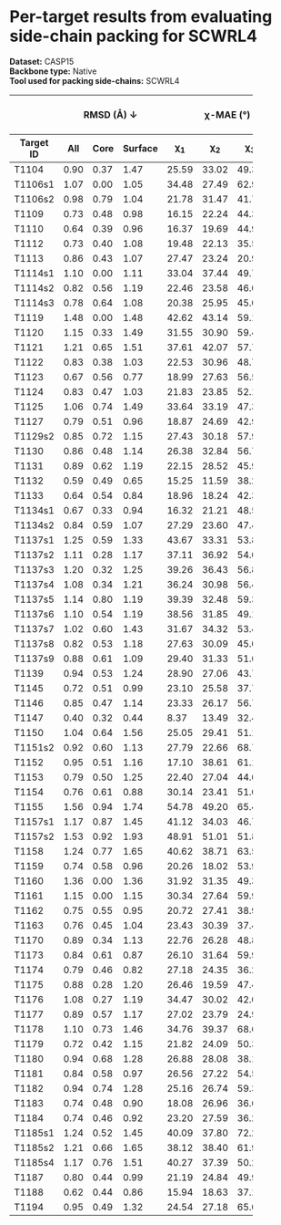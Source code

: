 # Per-target results from evaluating side-chain packing for SCWRL4

**Dataset:** CASP15  
**Backbone type:** Native  
**Tool used for packing side-chains:** SCWRL4  
<table style="width:85%;">
  <thead>
    <tr>
      <th></th>
      <th colspan="3"><strong>RMSD (Å) ↓</strong></th>
      <th colspan="4"><strong>&chi;-MAE (°) ↓</strong></th>
      <th><strong>RR (%) ↑</strong></th>
      <th colspan="3"><strong>Steric Clashes (#) ↓</strong></th>
    </tr>
    <tr>
      <th><strong>Target ID</strong></th>
      <th><strong>All</strong></th>
      <th><strong>Core</strong></th>
      <th><strong>Surface</strong></th>
      <th>&chi;<sub>1</sub></th>
      <th>&chi;<sub>2</sub></th>
      <th>&chi;<sub>3</sub></th>
      <th>&chi;<sub>4</sub></th>
      <th>&chi;<sub>1-4</sub></th>
      <th>100%</th>
      <th>90%</th>
      <th>80%</th>
    </tr>
  </thead>
  <tbody>
    <tr>
      <td>T1104</td>
      <td>0.90</td>
      <td>0.37</td>
      <td>1.47</td>
      <td>25.59</td>
      <td>33.02</td>
      <td>49.34</td>
      <td>64.67</td>
      <td>54.7</td>
      <td>67.0</td>
      <td>14.0</td>
      <td>4.0</td>
    </tr>
    <tr>
      <td>T1106s1</td>
      <td>1.07</td>
      <td>0.00</td>
      <td>1.05</td>
      <td>34.48</td>
      <td>27.49</td>
      <td>62.95</td>
      <td>42.20</td>
      <td>59.7</td>
      <td>17.0</td>
      <td>1.0</td>
      <td>0.0</td>
    </tr>
    <tr>
      <td>T1106s2</td>
      <td>0.98</td>
      <td>0.79</td>
      <td>1.04</td>
      <td>21.78</td>
      <td>31.47</td>
      <td>41.79</td>
      <td>52.48</td>
      <td>57.4</td>
      <td>50.0</td>
      <td>12.0</td>
      <td>3.0</td>
    </tr>
    <tr>
      <td>T1109</td>
      <td>0.73</td>
      <td>0.48</td>
      <td>0.98</td>
      <td>16.15</td>
      <td>22.24</td>
      <td>44.36</td>
      <td>31.43</td>
      <td>66.7</td>
      <td>86.0</td>
      <td>9.0</td>
      <td>3.0</td>
    </tr>
    <tr>
      <td>T1110</td>
      <td>0.64</td>
      <td>0.39</td>
      <td>0.96</td>
      <td>16.37</td>
      <td>19.69</td>
      <td>44.99</td>
      <td>30.55</td>
      <td>75.0</td>
      <td>81.0</td>
      <td>15.0</td>
      <td>4.0</td>
    </tr>
    <tr>
      <td>T1112</td>
      <td>0.73</td>
      <td>0.40</td>
      <td>1.08</td>
      <td>19.48</td>
      <td>22.13</td>
      <td>35.55</td>
      <td>60.81</td>
      <td>62.8</td>
      <td>192.0</td>
      <td>21.0</td>
      <td>0.0</td>
    </tr>
    <tr>
      <td>T1113</td>
      <td>0.86</td>
      <td>0.43</td>
      <td>1.07</td>
      <td>27.47</td>
      <td>23.24</td>
      <td>20.99</td>
      <td>23.11</td>
      <td>61.3</td>
      <td>92.0</td>
      <td>21.0</td>
      <td>5.0</td>
    </tr>
    <tr>
      <td>T1114s1</td>
      <td>1.10</td>
      <td>0.00</td>
      <td>1.11</td>
      <td>33.04</td>
      <td>37.44</td>
      <td>49.78</td>
      <td>47.96</td>
      <td>50.0</td>
      <td>25.0</td>
      <td>4.0</td>
      <td>0.0</td>
    </tr>
    <tr>
      <td>T1114s2</td>
      <td>0.82</td>
      <td>0.56</td>
      <td>1.19</td>
      <td>22.46</td>
      <td>23.58</td>
      <td>46.02</td>
      <td>60.64</td>
      <td>62.1</td>
      <td>319.0</td>
      <td>85.0</td>
      <td>26.0</td>
    </tr>
    <tr>
      <td>T1114s3</td>
      <td>0.78</td>
      <td>0.64</td>
      <td>1.08</td>
      <td>20.38</td>
      <td>25.95</td>
      <td>45.07</td>
      <td>70.94</td>
      <td>63.1</td>
      <td>583.0</td>
      <td>141.0</td>
      <td>33.0</td>
    </tr>
    <tr>
      <td>T1119</td>
      <td>1.48</td>
      <td>0.00</td>
      <td>1.48</td>
      <td>42.62</td>
      <td>43.14</td>
      <td>59.10</td>
      <td>81.12</td>
      <td>42.5</td>
      <td>4.0</td>
      <td>0.0</td>
      <td>0.0</td>
    </tr>
    <tr>
      <td>T1120</td>
      <td>1.15</td>
      <td>0.33</td>
      <td>1.49</td>
      <td>31.55</td>
      <td>30.90</td>
      <td>59.44</td>
      <td>71.64</td>
      <td>53.3</td>
      <td>78.0</td>
      <td>17.0</td>
      <td>4.0</td>
    </tr>
    <tr>
      <td>T1121</td>
      <td>1.21</td>
      <td>0.65</td>
      <td>1.51</td>
      <td>37.61</td>
      <td>42.07</td>
      <td>57.78</td>
      <td>58.13</td>
      <td>44.7</td>
      <td>156.0</td>
      <td>42.0</td>
      <td>6.0</td>
    </tr>
    <tr>
      <td>T1122</td>
      <td>0.83</td>
      <td>0.38</td>
      <td>1.03</td>
      <td>22.53</td>
      <td>30.96</td>
      <td>48.70</td>
      <td>67.45</td>
      <td>62.9</td>
      <td>98.0</td>
      <td>16.0</td>
      <td>5.0</td>
    </tr>
    <tr>
      <td>T1123</td>
      <td>0.67</td>
      <td>0.56</td>
      <td>0.77</td>
      <td>18.99</td>
      <td>27.63</td>
      <td>56.54</td>
      <td>55.61</td>
      <td>62.3</td>
      <td>157.0</td>
      <td>20.0</td>
      <td>1.0</td>
    </tr>
    <tr>
      <td>T1124</td>
      <td>0.83</td>
      <td>0.47</td>
      <td>1.03</td>
      <td>21.83</td>
      <td>23.85</td>
      <td>52.11</td>
      <td>56.26</td>
      <td>66.1</td>
      <td>163.0</td>
      <td>27.0</td>
      <td>3.0</td>
    </tr>
    <tr>
      <td>T1125</td>
      <td>1.06</td>
      <td>0.74</td>
      <td>1.49</td>
      <td>33.64</td>
      <td>33.19</td>
      <td>47.32</td>
      <td>63.89</td>
      <td>37.7</td>
      <td>452.0</td>
      <td>111.0</td>
      <td>25.0</td>
    </tr>
    <tr>
      <td>T1127</td>
      <td>0.79</td>
      <td>0.51</td>
      <td>0.96</td>
      <td>18.87</td>
      <td>24.69</td>
      <td>42.96</td>
      <td>50.77</td>
      <td>64.1</td>
      <td>121.0</td>
      <td>29.0</td>
      <td>6.0</td>
    </tr>
    <tr>
      <td>T1129s2</td>
      <td>0.85</td>
      <td>0.72</td>
      <td>1.15</td>
      <td>27.43</td>
      <td>30.18</td>
      <td>57.98</td>
      <td>68.60</td>
      <td>54.3</td>
      <td>506.0</td>
      <td>134.0</td>
      <td>26.0</td>
    </tr>
    <tr>
      <td>T1130</td>
      <td>0.86</td>
      <td>0.48</td>
      <td>1.14</td>
      <td>26.38</td>
      <td>32.84</td>
      <td>56.73</td>
      <td>70.90</td>
      <td>53.6</td>
      <td>96.0</td>
      <td>30.0</td>
      <td>3.0</td>
    </tr>
    <tr>
      <td>T1131</td>
      <td>0.89</td>
      <td>0.62</td>
      <td>1.19</td>
      <td>22.15</td>
      <td>28.52</td>
      <td>45.93</td>
      <td>45.99</td>
      <td>62.2</td>
      <td>114.0</td>
      <td>22.0</td>
      <td>8.0</td>
    </tr>
    <tr>
      <td>T1132</td>
      <td>0.59</td>
      <td>0.49</td>
      <td>0.65</td>
      <td>15.25</td>
      <td>11.59</td>
      <td>38.20</td>
      <td>38.03</td>
      <td>73.2</td>
      <td>47.0</td>
      <td>8.0</td>
      <td>0.0</td>
    </tr>
    <tr>
      <td>T1133</td>
      <td>0.64</td>
      <td>0.54</td>
      <td>0.84</td>
      <td>18.96</td>
      <td>18.24</td>
      <td>42.37</td>
      <td>45.31</td>
      <td>71.7</td>
      <td>248.0</td>
      <td>55.0</td>
      <td>13.0</td>
    </tr>
    <tr>
      <td>T1134s1</td>
      <td>0.67</td>
      <td>0.33</td>
      <td>0.94</td>
      <td>16.32</td>
      <td>21.21</td>
      <td>48.53</td>
      <td>53.61</td>
      <td>64.9</td>
      <td>87.0</td>
      <td>13.0</td>
      <td>0.0</td>
    </tr>
    <tr>
      <td>T1134s2</td>
      <td>0.84</td>
      <td>0.59</td>
      <td>1.07</td>
      <td>27.29</td>
      <td>23.60</td>
      <td>47.42</td>
      <td>45.20</td>
      <td>54.9</td>
      <td>154.0</td>
      <td>42.0</td>
      <td>8.0</td>
    </tr>
    <tr>
      <td>T1137s1</td>
      <td>1.25</td>
      <td>0.59</td>
      <td>1.33</td>
      <td>43.67</td>
      <td>33.31</td>
      <td>53.82</td>
      <td>69.73</td>
      <td>43.9</td>
      <td>116.0</td>
      <td>12.0</td>
      <td>2.0</td>
    </tr>
    <tr>
      <td>T1137s2</td>
      <td>1.11</td>
      <td>0.28</td>
      <td>1.17</td>
      <td>37.11</td>
      <td>36.92</td>
      <td>54.05</td>
      <td>66.17</td>
      <td>48.3</td>
      <td>125.0</td>
      <td>13.0</td>
      <td>1.0</td>
    </tr>
    <tr>
      <td>T1137s3</td>
      <td>1.20</td>
      <td>0.32</td>
      <td>1.25</td>
      <td>39.26</td>
      <td>36.43</td>
      <td>56.84</td>
      <td>65.17</td>
      <td>46.5</td>
      <td>100.0</td>
      <td>18.0</td>
      <td>8.0</td>
    </tr>
    <tr>
      <td>T1137s4</td>
      <td>1.08</td>
      <td>0.34</td>
      <td>1.21</td>
      <td>36.24</td>
      <td>30.98</td>
      <td>56.49</td>
      <td>71.06</td>
      <td>47.9</td>
      <td>156.0</td>
      <td>27.0</td>
      <td>7.0</td>
    </tr>
    <tr>
      <td>T1137s5</td>
      <td>1.14</td>
      <td>0.80</td>
      <td>1.19</td>
      <td>39.39</td>
      <td>32.48</td>
      <td>59.37</td>
      <td>53.73</td>
      <td>47.2</td>
      <td>125.0</td>
      <td>18.0</td>
      <td>3.0</td>
    </tr>
    <tr>
      <td>T1137s6</td>
      <td>1.10</td>
      <td>0.54</td>
      <td>1.19</td>
      <td>38.56</td>
      <td>31.85</td>
      <td>49.16</td>
      <td>75.67</td>
      <td>45.3</td>
      <td>122.0</td>
      <td>23.0</td>
      <td>2.0</td>
    </tr>
    <tr>
      <td>T1137s7</td>
      <td>1.02</td>
      <td>0.60</td>
      <td>1.43</td>
      <td>31.67</td>
      <td>34.32</td>
      <td>53.40</td>
      <td>60.46</td>
      <td>43.5</td>
      <td>161.0</td>
      <td>29.0</td>
      <td>6.0</td>
    </tr>
    <tr>
      <td>T1137s8</td>
      <td>0.82</td>
      <td>0.53</td>
      <td>1.18</td>
      <td>27.63</td>
      <td>30.09</td>
      <td>45.04</td>
      <td>70.92</td>
      <td>63.7</td>
      <td>84.0</td>
      <td>11.0</td>
      <td>3.0</td>
    </tr>
    <tr>
      <td>T1137s9</td>
      <td>0.88</td>
      <td>0.61</td>
      <td>1.09</td>
      <td>29.40</td>
      <td>31.33</td>
      <td>51.62</td>
      <td>94.34</td>
      <td>60.3</td>
      <td>124.0</td>
      <td>26.0</td>
      <td>12.0</td>
    </tr>
    <tr>
      <td>T1139</td>
      <td>0.94</td>
      <td>0.53</td>
      <td>1.24</td>
      <td>28.90</td>
      <td>27.06</td>
      <td>43.78</td>
      <td>37.47</td>
      <td>47.4</td>
      <td>147.0</td>
      <td>43.0</td>
      <td>10.0</td>
    </tr>
    <tr>
      <td>T1145</td>
      <td>0.72</td>
      <td>0.51</td>
      <td>0.99</td>
      <td>23.10</td>
      <td>25.58</td>
      <td>37.76</td>
      <td>57.39</td>
      <td>57.7</td>
      <td>432.0</td>
      <td>90.0</td>
      <td>14.0</td>
    </tr>
    <tr>
      <td>T1146</td>
      <td>0.85</td>
      <td>0.47</td>
      <td>1.14</td>
      <td>23.33</td>
      <td>26.17</td>
      <td>56.76</td>
      <td>60.97</td>
      <td>59.6</td>
      <td>161.0</td>
      <td>36.0</td>
      <td>5.0</td>
    </tr>
    <tr>
      <td>T1147</td>
      <td>0.40</td>
      <td>0.32</td>
      <td>0.44</td>
      <td>8.37</td>
      <td>13.49</td>
      <td>32.41</td>
      <td>35.77</td>
      <td>76.3</td>
      <td>40.0</td>
      <td>8.0</td>
      <td>1.0</td>
    </tr>
    <tr>
      <td>T1150</td>
      <td>1.04</td>
      <td>0.64</td>
      <td>1.56</td>
      <td>25.05</td>
      <td>29.41</td>
      <td>51.13</td>
      <td>66.97</td>
      <td>54.6</td>
      <td>254.0</td>
      <td>58.0</td>
      <td>12.0</td>
    </tr>
    <tr>
      <td>T1151s2</td>
      <td>0.92</td>
      <td>0.60</td>
      <td>1.13</td>
      <td>27.79</td>
      <td>22.66</td>
      <td>68.73</td>
      <td>61.42</td>
      <td>57.6</td>
      <td>58.0</td>
      <td>18.0</td>
      <td>2.0</td>
    </tr>
    <tr>
      <td>T1152</td>
      <td>0.95</td>
      <td>0.51</td>
      <td>1.16</td>
      <td>17.10</td>
      <td>38.61</td>
      <td>61.11</td>
      <td>60.62</td>
      <td>50.0</td>
      <td>16.0</td>
      <td>2.0</td>
      <td>1.0</td>
    </tr>
    <tr>
      <td>T1153</td>
      <td>0.79</td>
      <td>0.50</td>
      <td>1.25</td>
      <td>22.40</td>
      <td>27.04</td>
      <td>44.68</td>
      <td>56.39</td>
      <td>65.3</td>
      <td>191.0</td>
      <td>56.0</td>
      <td>33.0</td>
    </tr>
    <tr>
      <td>T1154</td>
      <td>0.76</td>
      <td>0.61</td>
      <td>0.88</td>
      <td>30.14</td>
      <td>23.41</td>
      <td>51.02</td>
      <td>55.59</td>
      <td>60.5</td>
      <td>505.0</td>
      <td>84.0</td>
      <td>10.0</td>
    </tr>
    <tr>
      <td>T1155</td>
      <td>1.56</td>
      <td>0.94</td>
      <td>1.74</td>
      <td>54.78</td>
      <td>49.20</td>
      <td>65.46</td>
      <td>63.53</td>
      <td>21.3</td>
      <td>108.0</td>
      <td>22.0</td>
      <td>3.0</td>
    </tr>
    <tr>
      <td>T1157s1</td>
      <td>1.17</td>
      <td>0.87</td>
      <td>1.45</td>
      <td>41.12</td>
      <td>34.03</td>
      <td>46.73</td>
      <td>66.21</td>
      <td>44.8</td>
      <td>862.0</td>
      <td>235.0</td>
      <td>53.0</td>
    </tr>
    <tr>
      <td>T1157s2</td>
      <td>1.53</td>
      <td>0.92</td>
      <td>1.93</td>
      <td>48.91</td>
      <td>51.01</td>
      <td>51.86</td>
      <td>47.20</td>
      <td>33.6</td>
      <td>240.0</td>
      <td>50.0</td>
      <td>8.0</td>
    </tr>
    <tr>
      <td>T1158</td>
      <td>1.24</td>
      <td>0.77</td>
      <td>1.65</td>
      <td>40.62</td>
      <td>38.71</td>
      <td>63.58</td>
      <td>78.61</td>
      <td>33.5</td>
      <td>533.0</td>
      <td>118.0</td>
      <td>20.0</td>
    </tr>
    <tr>
      <td>T1159</td>
      <td>0.74</td>
      <td>0.58</td>
      <td>0.96</td>
      <td>20.26</td>
      <td>18.02</td>
      <td>53.94</td>
      <td>63.62</td>
      <td>67.7</td>
      <td>85.0</td>
      <td>19.0</td>
      <td>5.0</td>
    </tr>
    <tr>
      <td>T1160</td>
      <td>1.36</td>
      <td>0.00</td>
      <td>1.36</td>
      <td>31.92</td>
      <td>31.35</td>
      <td>49.34</td>
      <td>43.43</td>
      <td>52.4</td>
      <td>5.0</td>
      <td>0.0</td>
      <td>0.0</td>
    </tr>
    <tr>
      <td>T1161</td>
      <td>1.15</td>
      <td>0.00</td>
      <td>1.15</td>
      <td>30.34</td>
      <td>27.64</td>
      <td>59.96</td>
      <td>53.47</td>
      <td>54.1</td>
      <td>8.0</td>
      <td>1.0</td>
      <td>0.0</td>
    </tr>
    <tr>
      <td>T1162</td>
      <td>0.75</td>
      <td>0.55</td>
      <td>0.95</td>
      <td>20.72</td>
      <td>27.41</td>
      <td>38.90</td>
      <td>65.18</td>
      <td>67.2</td>
      <td>69.0</td>
      <td>17.0</td>
      <td>3.0</td>
    </tr>
    <tr>
      <td>T1163</td>
      <td>0.76</td>
      <td>0.45</td>
      <td>1.04</td>
      <td>23.43</td>
      <td>30.39</td>
      <td>37.44</td>
      <td>45.54</td>
      <td>65.7</td>
      <td>74.0</td>
      <td>21.0</td>
      <td>3.0</td>
    </tr>
    <tr>
      <td>T1170</td>
      <td>0.89</td>
      <td>0.34</td>
      <td>1.13</td>
      <td>22.76</td>
      <td>26.28</td>
      <td>48.83</td>
      <td>63.04</td>
      <td>60.2</td>
      <td>118.0</td>
      <td>16.0</td>
      <td>2.0</td>
    </tr>
    <tr>
      <td>T1173</td>
      <td>0.84</td>
      <td>0.61</td>
      <td>0.87</td>
      <td>26.10</td>
      <td>31.64</td>
      <td>59.99</td>
      <td>45.51</td>
      <td>55.2</td>
      <td>123.0</td>
      <td>17.0</td>
      <td>4.0</td>
    </tr>
    <tr>
      <td>T1174</td>
      <td>0.79</td>
      <td>0.46</td>
      <td>0.82</td>
      <td>27.18</td>
      <td>24.35</td>
      <td>36.20</td>
      <td>58.49</td>
      <td>64.6</td>
      <td>163.0</td>
      <td>27.0</td>
      <td>3.0</td>
    </tr>
    <tr>
      <td>T1175</td>
      <td>0.88</td>
      <td>0.28</td>
      <td>1.20</td>
      <td>26.46</td>
      <td>19.59</td>
      <td>47.40</td>
      <td>73.81</td>
      <td>59.9</td>
      <td>139.0</td>
      <td>22.0</td>
      <td>3.0</td>
    </tr>
    <tr>
      <td>T1176</td>
      <td>1.08</td>
      <td>0.27</td>
      <td>1.19</td>
      <td>34.47</td>
      <td>30.02</td>
      <td>42.05</td>
      <td>36.78</td>
      <td>50.6</td>
      <td>64.0</td>
      <td>15.0</td>
      <td>5.0</td>
    </tr>
    <tr>
      <td>T1177</td>
      <td>0.89</td>
      <td>0.57</td>
      <td>1.17</td>
      <td>27.02</td>
      <td>23.79</td>
      <td>24.98</td>
      <td>33.32</td>
      <td>57.6</td>
      <td>143.0</td>
      <td>25.0</td>
      <td>9.0</td>
    </tr>
    <tr>
      <td>T1178</td>
      <td>1.10</td>
      <td>0.73</td>
      <td>1.46</td>
      <td>34.76</td>
      <td>39.37</td>
      <td>68.64</td>
      <td>58.59</td>
      <td>42.6</td>
      <td>227.0</td>
      <td>60.0</td>
      <td>8.0</td>
    </tr>
    <tr>
      <td>T1179</td>
      <td>0.72</td>
      <td>0.42</td>
      <td>1.15</td>
      <td>21.82</td>
      <td>24.09</td>
      <td>50.30</td>
      <td>25.79</td>
      <td>63.9</td>
      <td>146.0</td>
      <td>20.0</td>
      <td>0.0</td>
    </tr>
    <tr>
      <td>T1180</td>
      <td>0.94</td>
      <td>0.68</td>
      <td>1.28</td>
      <td>26.88</td>
      <td>28.08</td>
      <td>38.16</td>
      <td>57.27</td>
      <td>55.3</td>
      <td>187.0</td>
      <td>41.0</td>
      <td>13.0</td>
    </tr>
    <tr>
      <td>T1181</td>
      <td>0.84</td>
      <td>0.58</td>
      <td>0.97</td>
      <td>26.56</td>
      <td>27.22</td>
      <td>54.53</td>
      <td>74.48</td>
      <td>59.6</td>
      <td>414.0</td>
      <td>92.0</td>
      <td>26.0</td>
    </tr>
    <tr>
      <td>T1182</td>
      <td>0.94</td>
      <td>0.74</td>
      <td>1.28</td>
      <td>25.16</td>
      <td>26.74</td>
      <td>59.36</td>
      <td>66.35</td>
      <td>51.3</td>
      <td>390.0</td>
      <td>96.0</td>
      <td>27.0</td>
    </tr>
    <tr>
      <td>T1183</td>
      <td>0.74</td>
      <td>0.48</td>
      <td>0.90</td>
      <td>18.08</td>
      <td>26.96</td>
      <td>36.64</td>
      <td>46.66</td>
      <td>64.6</td>
      <td>109.0</td>
      <td>29.0</td>
      <td>7.0</td>
    </tr>
    <tr>
      <td>T1184</td>
      <td>0.74</td>
      <td>0.46</td>
      <td>0.92</td>
      <td>23.20</td>
      <td>27.59</td>
      <td>36.28</td>
      <td>89.37</td>
      <td>62.0</td>
      <td>52.0</td>
      <td>10.0</td>
      <td>0.0</td>
    </tr>
    <tr>
      <td>T1185s1</td>
      <td>1.24</td>
      <td>0.52</td>
      <td>1.45</td>
      <td>40.09</td>
      <td>37.80</td>
      <td>72.21</td>
      <td>51.59</td>
      <td>41.9</td>
      <td>10.0</td>
      <td>3.0</td>
      <td>0.0</td>
    </tr>
    <tr>
      <td>T1185s2</td>
      <td>1.21</td>
      <td>0.66</td>
      <td>1.65</td>
      <td>38.12</td>
      <td>38.40</td>
      <td>61.96</td>
      <td>67.04</td>
      <td>40.4</td>
      <td>159.0</td>
      <td>32.0</td>
      <td>7.0</td>
    </tr>
    <tr>
      <td>T1185s4</td>
      <td>1.17</td>
      <td>0.76</td>
      <td>1.51</td>
      <td>40.27</td>
      <td>37.39</td>
      <td>50.21</td>
      <td>70.13</td>
      <td>38.7</td>
      <td>132.0</td>
      <td>29.0</td>
      <td>8.0</td>
    </tr>
    <tr>
      <td>T1187</td>
      <td>0.80</td>
      <td>0.44</td>
      <td>0.99</td>
      <td>21.19</td>
      <td>24.84</td>
      <td>49.94</td>
      <td>31.62</td>
      <td>57.1</td>
      <td>88.0</td>
      <td>18.0</td>
      <td>3.0</td>
    </tr>
    <tr>
      <td>T1188</td>
      <td>0.62</td>
      <td>0.44</td>
      <td>0.86</td>
      <td>15.94</td>
      <td>18.63</td>
      <td>37.15</td>
      <td>54.83</td>
      <td>65.1</td>
      <td>323.0</td>
      <td>65.0</td>
      <td>9.0</td>
    </tr>
    <tr>
      <td>T1194</td>
      <td>0.95</td>
      <td>0.49</td>
      <td>1.32</td>
      <td>24.54</td>
      <td>27.18</td>
      <td>65.06</td>
      <td>56.38</td>
      <td>55.5</td>
      <td>70.0</td>
      <td>17.0</td>
      <td>2.0</td>
    </tr>
  </tbody>
</table>